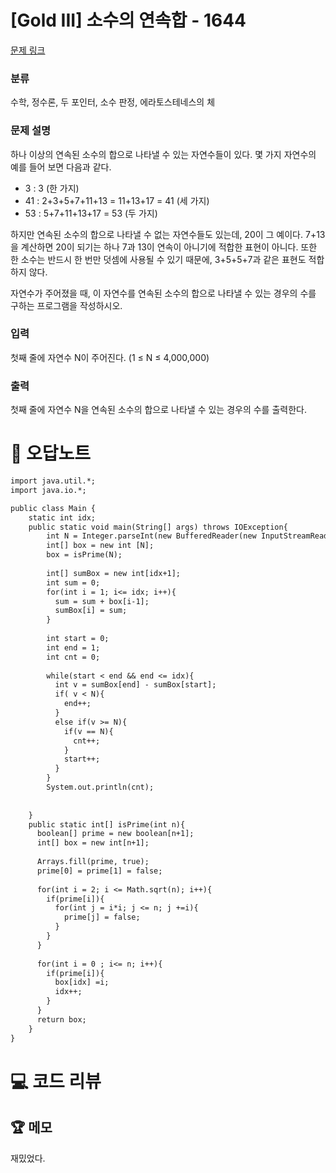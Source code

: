 # [Gold III] 소수의 연속합 - 1644 

[문제 링크](https://www.acmicpc.net/problem/1644) 

### 분류

수학, 정수론, 두 포인터, 소수 판정, 에라토스테네스의 체

### 문제 설명

<p>하나 이상의 연속된 소수의 합으로 나타낼 수 있는 자연수들이 있다. 몇 가지 자연수의 예를 들어 보면 다음과 같다.</p>

<ul>
	<li>3 : 3 (한 가지)</li>
	<li>41 : 2+3+5+7+11+13 = 11+13+17 = 41 (세 가지)</li>
	<li>53 : 5+7+11+13+17 = 53 (두 가지)</li>
</ul>

<p>하지만 연속된 소수의 합으로 나타낼 수 없는 자연수들도 있는데, 20이 그 예이다. 7+13을 계산하면 20이 되기는 하나 7과 13이 연속이 아니기에 적합한 표현이 아니다. 또한 한 소수는 반드시 한 번만 덧셈에 사용될 수 있기 때문에, 3+5+5+7과 같은 표현도 적합하지 않다.</p>

<p>자연수가 주어졌을 때, 이 자연수를 연속된 소수의 합으로 나타낼 수 있는 경우의 수를 구하는 프로그램을 작성하시오.</p>

### 입력 

 <p>첫째 줄에 자연수 N이 주어진다. (1 ≤ N ≤ 4,000,000)</p>

### 출력 

 <p>첫째 줄에 자연수 N을 연속된 소수의 합으로 나타낼 수 있는 경우의 수를 출력한다.</p>



#  🚀  오답노트 

```diff
import java.util.*;
import java.io.*;

public class Main {
    static int idx;
    public static void main(String[] args) throws IOException{
        int N = Integer.parseInt(new BufferedReader(new InputStreamReader(System.in)).readLine());
        int[] box = new int [N];
        box = isPrime(N);
        
        int[] sumBox = new int[idx+1];
        int sum = 0;
        for(int i = 1; i<= idx; i++){
          sum = sum + box[i-1];
          sumBox[i] = sum;
        }
        
        int start = 0;
        int end = 1;
        int cnt = 0;
        
        while(start < end && end <= idx){
          int v = sumBox[end] - sumBox[start];
          if( v < N){
            end++;
          } 
          else if(v >= N){
            if(v == N){
              cnt++;
            }
            start++;
          }
        }
        System.out.println(cnt);
        
        
    }
    public static int[] isPrime(int n){
      boolean[] prime = new boolean[n+1];
      int[] box = new int[n+1];
      
      Arrays.fill(prime, true);
      prime[0] = prime[1] = false;
      
      for(int i = 2; i <= Math.sqrt(n); i++){
        if(prime[i]){
          for(int j = i*i; j <= n; j +=i){
            prime[j] = false;
          }
        }
      }
      
      for(int i = 0 ; i<= n; i++){
        if(prime[i]){
          box[idx] =i;
          idx++;
        } 
      }
      return box;
    }
}

```

# 💻 코드 리뷰




 ## 🏆 메모 

재밌었다.